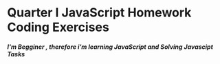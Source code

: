 # Quarter I JavaScript Homework Coding Exercises

##### I'm Begginer , therefore i'm learning JavaScript and Solving Javascipt Tasks

